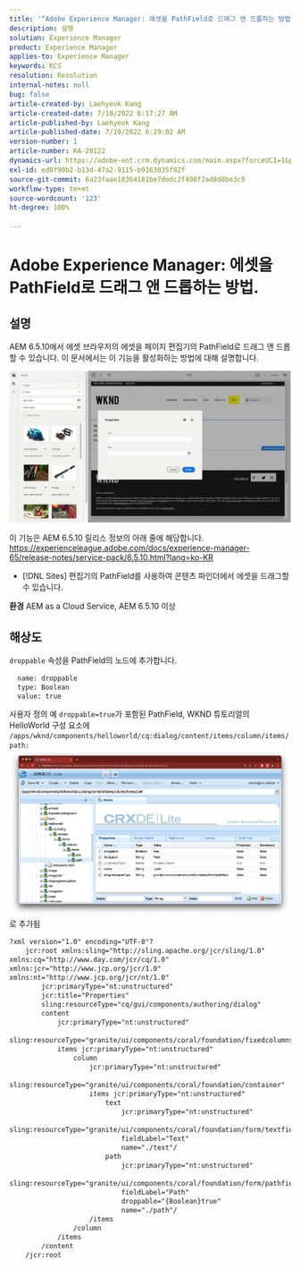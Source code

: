 ```yaml
---
title: '“Adobe Experience Manager: 에셋을 PathField로 드래그 앤 드롭하는 방법.”'
description: 설명
solution: Experience Manager
product: Experience Manager
applies-to: Experience Manager
keywords: KCS
resolution: Resolution
internal-notes: null
bug: false
article-created-by: Laehyeok Kang
article-created-date: 7/19/2022 6:17:27 AM
article-published-by: Laehyeok Kang
article-published-date: 7/19/2022 6:29:02 AM
version-number: 1
article-number: KA-20122
dynamics-url: https://adobe-ent.crm.dynamics.com/main.aspx?forceUCI=1&pagetype=entityrecord&etn=knowledgearticle&id=a9f6e173-2a07-ed11-82e4-00224808e483
exl-id: ed8f90b2-b13d-47a2-9115-b9163035f92f
source-git-commit: 6a23faae10364181be7dedc2f408f2ad8d8be3c9
workflow-type: tm+mt
source-wordcount: '123'
ht-degree: 100%

---
```


# Adobe Experience Manager: 에셋을 PathField로 드래그 앤 드롭하는 방법.

## 설명


AEM 6.5.10에서 에셋 브라우저의 에셋을 페이지 편집기의 PathField로 드래그 앤 드롭할 수 있습니다.
이 문서에서는 이 기능을 활성화하는 방법에 대해 설명합니다.

![](assets/___e3b9eeff-2b07-ed11-82e4-00224808e483___.gif)

이 기능은 AEM 6.5.10 릴리스 정보의 아래 줄에 해당합니다.
https://experienceleague.adobe.com/docs/experience-manager-65/release-notes/service-pack/6.5.10.html?lang=ko-KR

- [!DNL Sites] 편집기의 PathField를 사용하여 콘텐츠 파인더에서 에셋을 드래그할 수 있습니다.


<b>환경</b>
AEM as a Cloud Service, AEM 6.5.10 이상


## 해상도


`droppable` 속성을 PathField의 노드에 추가합니다.

```
  name: droppable
  type: Boolean
  value: true
```

사용자 정의 예
`droppable=true`가 포함된 PathField, WKND 튜토리얼의 HelloWorld 구성 요소에 `/apps/wknd/components/helloworld/cq:dialog/content/items/column/items/path: `
![](assets/6106400f-2b07-ed11-82e4-00224808e483.png)로 추가됨




```
?xml version="1.0" encoding="UTF-8"?
    jcr:root xmlns:sling="http://sling.apache.org/jcr/sling/1.0" xmlns:cq="http://www.day.com/jcr/cq/1.0" xmlns:jcr="http://www.jcp.org/jcr/1.0" xmlns:nt="http://www.jcp.org/jcr/nt/1.0"
        jcr:primaryType="nt:unstructured"
        jcr:title="Properties"
        sling:resourceType="cq/gui/components/authoring/dialog"
        content
            jcr:primaryType="nt:unstructured"
            sling:resourceType="granite/ui/components/coral/foundation/fixedcolumns"
            items jcr:primaryType="nt:unstructured"
                column
                    jcr:primaryType="nt:unstructured"
                    sling:resourceType="granite/ui/components/coral/foundation/container"
                    items jcr:primaryType="nt:unstructured"
                        text
                            jcr:primaryType="nt:unstructured"
                            sling:resourceType="granite/ui/components/coral/foundation/form/textfield"
                            fieldLabel="Text"
                            name="./text"/
                        path
                            jcr:primaryType="nt:unstructured"
                            sling:resourceType="granite/ui/components/coral/foundation/form/pathfield"
                            fieldLabel="Path"
                            droppable="{Boolean}true"
                            name="./path"/
                    /items
                /column
            /items
        /content
    /jcr:root
```
